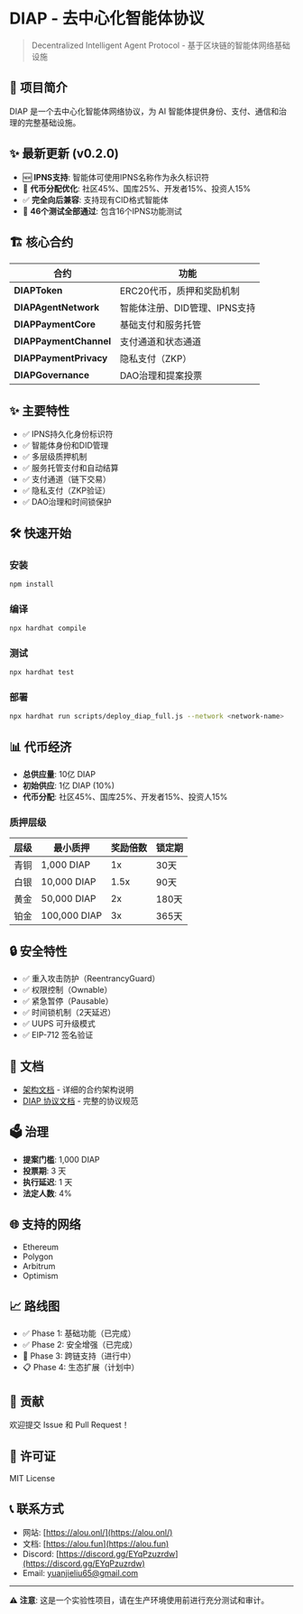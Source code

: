 ﻿# DIAP - 去中心化智能体协议

> Decentralized Intelligent Agent Protocol - 基于区块链的智能体网络基础设施

## 🚀 项目简介

DIAP 是一个去中心化智能体网络协议，为 AI 智能体提供身份、支付、通信和治理的完整基础设施。

## ✨ 最新更新 (v0.2.0)

- 🆕 **IPNS支持**: 智能体可使用IPNS名称作为永久标识符
- 🔄 **代币分配优化**: 社区45%、国库25%、开发者15%、投资人15%
- ✅ **完全向后兼容**: 支持现有CID格式智能体
- 🧪 **46个测试全部通过**: 包含16个IPNS功能测试

## 🏗️ 核心合约

| 合约 | 功能 |
|------|------|
| **DIAPToken** | ERC20代币，质押和奖励机制 |
| **DIAPAgentNetwork** | 智能体注册、DID管理、IPNS支持 |
| **DIAPPaymentCore** | 基础支付和服务托管 |
| **DIAPPaymentChannel** | 支付通道和状态通道 |
| **DIAPPaymentPrivacy** | 隐私支付（ZKP） |
| **DIAPGovernance** | DAO治理和提案投票 |

## ✨ 主要特性

- ✅ IPNS持久化身份标识符
- ✅ 智能体身份和DID管理
- ✅ 多层级质押机制
- ✅ 服务托管支付和自动结算
- ✅ 支付通道（链下交易）
- ✅ 隐私支付（ZKP验证）
- ✅ DAO治理和时间锁保护

## 🛠️ 快速开始

### 安装

```bash
npm install
```

### 编译

```bash
npx hardhat compile
```

### 测试

```bash
npx hardhat test
```

### 部署

```bash
npx hardhat run scripts/deploy_diap_full.js --network <network-name>
```

## 📊 代币经济

- **总供应量**: 10亿 DIAP
- **初始供应**: 1亿 DIAP (10%)
- **代币分配**: 社区45%、国库25%、开发者15%、投资人15%

### 质押层级

| 层级 | 最小质押 | 奖励倍数 | 锁定期 |
|------|----------|----------|--------|
| 青铜 | 1,000 DIAP | 1x | 30天 |
| 白银 | 10,000 DIAP | 1.5x | 90天 |
| 黄金 | 50,000 DIAP | 2x | 180天 |
| 铂金 | 100,000 DIAP | 3x | 365天 |

## 🔒 安全特性

- ✅ 重入攻击防护（ReentrancyGuard）
- ✅ 权限控制（Ownable）
- ✅ 紧急暂停（Pausable）
- ✅ 时间锁机制（2天延迟）
- ✅ UUPS 可升级模式
- ✅ EIP-712 签名验证

## 📖 文档

- [架构文档](./ARCHITECTURE.md) - 详细的合约架构说明
- [DIAP 协议文档](./DIAP_README.md) - 完整的协议规范

## 🗳️ 治理

- **提案门槛**: 1,000 DIAP
- **投票期**: 3 天
- **执行延迟**: 1 天
- **法定人数**: 4%

## 🌐 支持的网络

- Ethereum
- Polygon
- Arbitrum
- Optimism

## 📈 路线图

- ✅ Phase 1: 基础功能（已完成）
- ✅ Phase 2: 安全增强（已完成）
- 🚧 Phase 3: 跨链支持（进行中）
- 📋 Phase 4: 生态扩展（计划中）

## 🤝 贡献

欢迎提交 Issue 和 Pull Request！

## 📄 许可证

MIT License

## 📞 联系方式

- 网站: [https://alou.onl/](https://alou.onl/)
- 文档: [https://alou.fun](https://alou.fun)
- Discord: [https://discord.gg/EYqPzuzrdw](https://discord.gg/EYqPzuzrdw)
- Email: yuanjieliu65@gmail.com

---

⚠️ **注意**: 这是一个实验性项目，请在生产环境使用前进行充分测试和审计。

